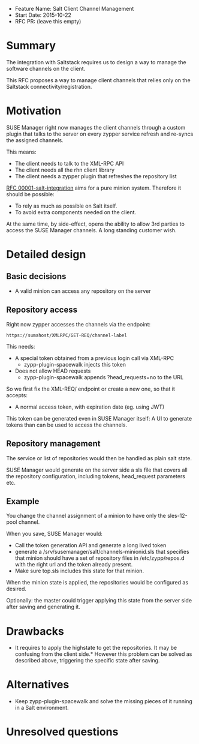 - Feature Name: Salt Client Channel Management
- Start Date: 2015-10-22
- RFC PR: (leave this empty)

# Summary
[summary]: #summary

The integration with Saltstack requires us to design a way to manage the software channels on the client.

This RFC proposes a way to manage client channels that relies only on the Saltstack connectivity/registration.

# Motivation
[motivation]: #motivation

SUSE Manager right now manages the client channels through a custom plugin that talks to the server on every zypper service refresh and re-syncs the assigned channels.

This means:

* The client needs to talk to the XML-RPC API
* The client needs all the rhn client library
* The client needs a zypper plugin that refreshes the repository list

[RFC 00001-salt-integration](00001-salt-integration.md) aims for a pure minion system. Therefore it should be possible:

* To rely as much as possible on Salt itself.
* To avoid extra components needed on the client.

At the same time, by side-effect, opens the ability to allow 3rd parties to access the SUSE Manager channels. A long standing customer wish.

# Detailed design
[design]: #detailed-design

## Basic decisions

* A valid minion can access any repository on the server

## Repository access

Right now zypper accesses the channels via the endpoint:

```
https://sumahost/XMLRPC/GET-REQ/channel-label
```

This needs:

* A special token obtained from a previous login call via XML-RPC
  * zypp-plugin-spacewalk injects this token
* Does not allow HEAD requests
  * zypp-plugin-spacewalk appends ?head_requests=no to the URL

So we first fix the XML-REQ/ endpoint or create a new one, so that it accepts:

* A normal access token, with expiration date (eg. using JWT)

This token can be generated even in SUSE Manager itself: A UI to generate tokens than can be
used to access the channels.

## Repository management

The service or list of repositories would then be handled as plain salt state.

SUSE Manager would generate on the server side a sls file that covers all the repository configuration, including tokens, head_request parameters etc.

## Example

You change the channel assignment of a minion to have only the sles-12-pool channel.

When you save, SUSE Manager would:

* Call the token generation API and generate a long lived token
* generate a /srv/susemanager/salt/channels-minionid.sls that specifies that minion should have a set of repository files in /etc/zypp/repos.d with the right url and the token already present.
* Make sure top.sls includes this state for that minion.

When the minion state is applied, the repositories would be configured as desired.

Optionally: the master could trigger applying this state from the server side after saving and generating it.

# Drawbacks
[drawbacks]: #drawbacks

* It requires to apply the highstate to get the repositories. It may be confusing from the client side.* However this problem can be solved as described above, triggering the specific state after saving.

# Alternatives
[alternatives]: #alternatives

* Keep zypp-plugin-spacewalk and solve the missing pieces of it running in a Salt environment.

# Unresolved questions
[unresolved]: #unresolved-questions


